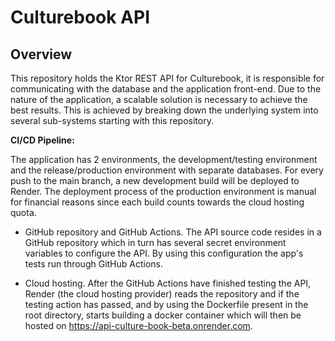 # Culturebook API

## Overview

This repository holds the Ktor REST API for Culturebook, it is responsible for communicating with the database and the
application front-end. Due to the nature of the application, a scalable solution is necessary to achieve the best
results. This is achieved by breaking down the underlying system into several sub-systems starting with this repository.

**CI/CD Pipeline:**

The application has 2 environments, the development/testing environment and the release/production environment with separate databases.
For every push to the main branch, a new development build will be deployed to Render. The deployment process of the production environment is manual for financial reasons since each build counts towards the cloud hosting quota.

- GitHub repository and GitHub Actions. The API source code resides in a GitHub repository which in turn has several secret environment variables to configure the API. By using this configuration the app's tests run through GitHub Actions.

- Cloud hosting. After the GitHub Actions have finished testing the API, Render (the cloud hosting provider) reads the repository and if the testing action has passed, and by using the Dockerfile present in the root directory, starts
building a docker container which will then be hosted on <https://api-culture-book-beta.onrender.com>.
